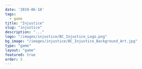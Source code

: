 ```yaml
---
date: '2019-06-18'
tags:
  - game
title: "Injustice"
slug: "injustice"
description: "..."
logo: "/images/injustice/BC_Injustice_Logo.png"
bg_image: "/images/injustice/BC_Injustice_Background_Art.jpg"
type: "game"
layout: "game"
featured: true
order: 5
---
```

